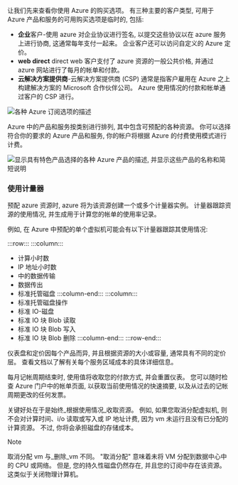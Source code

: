 让我们先来查看你使用 Azure 的购买选项。 有三种主要的客户类型, 可用于 Azure 产品和服务的可用购买选项是临时的, 包括:

- **企业**客户-使用 azure 对企业协议进行签名, 以提交这些协议以在 azure 服务上进行协商, 这通常每年支付一起来。 企业客户还可以访问自定义的 Azure 定价。
- **web direct** direct web 客户支付了 azure 资源的一般公共价格, 并通过 azure 网站进行了每月的帐单和付款。
- **云解决方案提供商**-云解决方案提供商 (CSP) 通常是指客户雇用在 Azure 之上构建解决方案的 Microsoft 合作伙伴公司。 Azure 使用情况的付款和帐单通过客户的 CSP 进行。

![各种 Azure 订阅选项的描述](../media/1a-subscription-options.png)

Azure 中的产品和服务按类别进行排列, 其中包含可预配的各种资源。 你可以选择符合你的要求的 Azure 产品和服务, 你的帐户将根据 Azure 的付费使用模式进行计费。

![显示具有特色产品选择的各种 Azure 产品的描述, 并显示这些产品的名称和简短说明](../media/1a-Azure-products-overview.png)

### <a name="usage-meters"></a>使用计量器

预配 azure 资源时, azure 将为该资源创建一个或多个计量器实例。 计量器跟踪资源的使用情况, 并生成用于计算您的帐单的使用率记录。

例如, 在 Azure 中预配的单个虚拟机可能会有以下计量器跟踪其使用情况:

:::row:::
  :::column:::
- 计算小时数
- IP 地址小时数
- 中的数据传输
- 数据传出
- 标准托管磁盘
  :::column-end:::
  :::column:::
- 标准托管磁盘操作
- 标准 IO-磁盘
- 标准 IO 块 Blob 读取
- 标准 IO 块 Blob 写入
- 标准 IO 块 Blob 删除
  :::column-end:::
:::row-end:::

仪表盘和定价因每个产品而异, 并且根据资源的大小或容量, 通常具有不同的定价层。 查看文档以了解有关每个服务区域成本的具体详细信息。

每月记帐周期结束时, 使用值将收取您的付款方式, 并会重置仪表。 您可以随时检查 Azure 门户中的帐单页面, 以获取当前使用情况的快速摘要, 以及从过去的记帐周期更改的任何发票。 

关键好处在于是始终_根据使用情况_收取资源。 例如, 如果您取消分配虚拟机, 则不会对计算时间、i/o 读取或写入或 IP 地址计费, 因为 vm 未运行且没有已分配的计算资源。 不过, 你将会承担磁盘的存储成本。

> [!NOTE]
> 取消分配 vm 与_删除_vm 不同。 "取消分配" 意味着未将 VM 分配到数据中心中的 CPU 或网络。 但是, 您的持久性磁盘仍然存在, 并且您的订阅中存在该资源。 这类似于关闭物理计算机。 